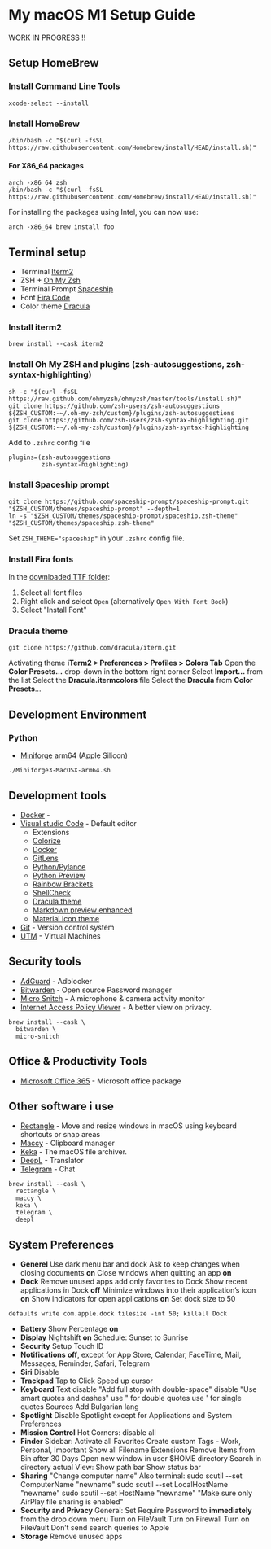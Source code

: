 # My macOS M1 Setup Guide

WORK IN PROGRESS !!


## Setup HomeBrew

### Install Command Line Tools

```
xcode-select --install
```
### Install HomeBrew

```
/bin/bash -c "$(curl -fsSL https://raw.githubusercontent.com/Homebrew/install/HEAD/install.sh)"
```
#### For X86_64 packages 

```
arch -x86_64 zsh
/bin/bash -c "$(curl -fsSL https://raw.githubusercontent.com/Homebrew/install/HEAD/install.sh)"
```

For installing the packages using Intel, you can now use:
 
```
arch -x86_64 brew install foo
```
## Terminal setup
- Terminal [Iterm2](https://iterm2.com)
- ZSH + [Oh My Zsh](https://github.com/ohmyzsh/ohmyzsh)
- Terminal Prompt [Spaceship](https://github.com/spaceship-prompt/spaceship-prompt) 
- Font [Fira Code](https://github.com/tonsky/FiraCode)
- Color theme [Dracula](https://draculatheme.com/iterm)

### Install iterm2

```
brew install --cask iterm2
```

### Install Oh My ZSH and plugins (zsh-autosuggestions, zsh-syntax-highlighting)

```
sh -c "$(curl -fsSL https://raw.github.com/ohmyzsh/ohmyzsh/master/tools/install.sh)"
git clone https://github.com/zsh-users/zsh-autosuggestions ${ZSH_CUSTOM:-~/.oh-my-zsh/custom}/plugins/zsh-autosuggestions
git clone https://github.com/zsh-users/zsh-syntax-highlighting.git ${ZSH_CUSTOM:-~/.oh-my-zsh/custom}/plugins/zsh-syntax-highlighting
```

Add to `.zshrc` config file

```
plugins=(zsh-autosuggestions
         zsh-syntax-highlighting)
```

### Install Spaceship prompt 

```
git clone https://github.com/spaceship-prompt/spaceship-prompt.git "$ZSH_CUSTOM/themes/spaceship-prompt" --depth=1
ln -s "$ZSH_CUSTOM/themes/spaceship-prompt/spaceship.zsh-theme" "$ZSH_CUSTOM/themes/spaceship.zsh-theme"
```

Set ```ZSH_THEME="spaceship"``` in your `.zshrc` config file.

### Install Fira fonts

In the [downloaded TTF folder](https://github.com/tonsky/FiraCode/releases):

1. Select all font files
1. Right click and select `Open` (alternatively `Open With Font Book`)
1. Select "Install Font"

### Dracula theme 

```
git clone https://github.com/dracula/iterm.git
```

Activating theme
**iTerm2 > Preferences > Profiles > Colors Tab**
Open the **Color Presets...** drop-down in the bottom right corner
Select **Import...** from the list
Select the **Dracula.itermcolors** file
Select the **Dracula** from **Color Presets**...

## Development Environment

### Python

- [Miniforge](https://github.com/conda-forge/miniforge) arm64 (Apple Silicon)

```
./Miniforge3-MacOSX-arm64.sh
```

## Development tools
* [Docker](https://www.docker.com) - 
* [Visual studio Code](https://code.visualstudio.com) - Default editor
  - Extensions
  - [Colorize](https://marketplace.visualstudio.com/items?itemName=kamikillerto.vscode-colorize)
  - [Docker](https://marketplace.visualstudio.com/itemsitemName=ms-azuretools.vscode-docker)
  - [GitLens](https://marketplace.visualstudio.com/items?itemName=eamodio.gitlens)
  - [Python/Pylance](https://marketplace.visualstudio.com/items?itemName=ms-python.python)
  - [Python Preview](https://marketplace.visualstudio.com/items?itemName=dongli.python-preview)
  - [Rainbow Brackets](https://marketplace.visualstudio.com/items?itemName=2gua.rainbow-brackets)
  - [ShellCheck](https://marketplace.visualstudio.com/items?itemName=timonwong.shellcheck)
  - [Dracula theme](https://marketplace.visualstudio.com/items?itemName=dracula-theme.dracula)
  - [Markdown preview enhanced]()
  - [Material Icon theme]()
* [Git](https://git-scm.com) - Version control system  
* [UTM](https://mac.getutm.app) - Virtual Machines

## Security tools

* [AdGuard](https://adguard.com/es/welcome.html) - Adblocker
* [Bitwarden](https://bitwarden.com) - Open source Password manager
* [Micro Snitch](https://www.obdev.at/products/-microsnitch/index.html) - A microphone & camera activity monitor
* [Internet Access Policy Viewer](https://obdev.at/products/iapviewer/index.html) - A better view on privacy.

```
brew install --cask \
  bitwarden \
  micro-snitch 
```

## Office & Productivity Tools

* [Microsoft Office 365](https://www.office.com) - Microsoft office package
 

## Other software i use
 
* [Rectangle](https://rectangleapp.com) - Move and resize windows in macOS using keyboard shortcuts or snap areas
* [Maccy](https://maccy.app) - Clipboard manager
* [Keka](https://www.keka.io/es/) - The macOS file archiver.
* [DeepL](https://www.deepl.com/translator) - Translator
* [Telegram](https://telegram.org) - Chat

```
brew install --cask \
  rectangle \
  maccy \
  keka \
  telegram \
  deepl
```

## System Preferences

- **Generel**
Use dark menu bar and dock
Ask to keep changes when closing documents **on**
Close windows when quitting an app **on**
- **Dock**
Remove unused apps add only favorites to Dock
Show recent applications in Dock **off**
Minimize windows into their application’s icon **on**
Show indicators for open applications **on**
Set dock size to 50

```
defaults write com.apple.dock tilesize -int 50; killall Dock

```
- **Battery**
Show Percentage **on**
- **Display**
Nightshift **on** 
Schedule: Sunset to Sunrise
- **Security**
Setup Touch ID
- **Notifications**
**off**, except for App Store, Calendar, FaceTime, Mail, Messages, Reminder, Safari, Telegram
- **Siri**
Disable
- **Trackpad**
Tap to Click
Speed up cursor
- **Keyboard**
Text
disable "Add full stop with double-space"
disable "Use smart quotes and dashes"
use " for double quotes
use ' for single quotes
Sources
Add Bulgarian lang
- **Spotlight**
Disable Spotlight except for Applications and System Preferences
- **Mission Control**
Hot Corners: disable all
- **Finder**
Sidebar:
Activate all Favorites 
Create custom Tags - Work, Personal, Important
Show all Filename Extensions
Remove Items from Bin after 30 Days
Open new window in user $HOME directory
Search in directory actual
View:
Show path bar
Show status bar
- **Sharing**
"Change computer name"
Also terminal:
sudo scutil --set ComputerName "newname"
sudo scutil --set LocalHostName "newname"
sudo scutil --set HostName "newname"
"Make sure only AirPlay file sharing is enabled"
- **Security and Privacy**
General:
Set Require Password to **immediately** from the drop down menu
Turn on FileVault
Turn on Firewall
Turn on FileVault
Don’t send search queries to Apple
- **Storage**
Remove unused apps
